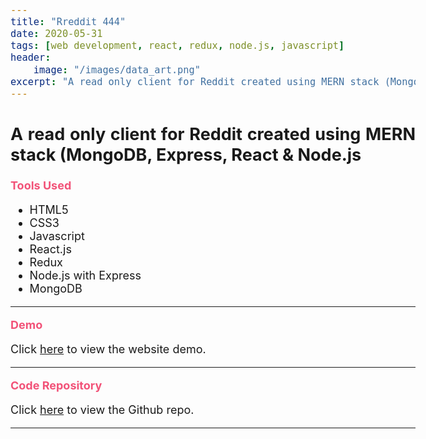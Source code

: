 ```yaml
---
title: "Rreddit 444"
date: 2020-05-31
tags: [web development, react, redux, node.js, javascript]
header: 
    image: "/images/data_art.png"
excerpt: "A read only client for Reddit created using MERN stack (MongoDB, Express, React & Node.js"
---
```


<script>
</script>

<style>
i {
    color: #f25278;
}

b {
    color: #f25278;
}

body {
    text-align: justify;
    font-size: 18px;
}
</style>

## A read only client for Reddit created using MERN stack (MongoDB, Express, React & Node.js

<b>Tools Used</b>
<ul>
    <li>HTML5</li>
    <li>CSS3</li>
    <li>Javascript</li>
    <li>React.js</li>
    <li>Redux</li>
    <li>Node.js with Express</li>
    <li>MongoDB</li>
</ul>

---

<b>Demo</b>

Click <a href="http://3.17.4.9" target="_blank">here</a> to view the website demo.

<!-- Add an image here-->

---
<b>Code Repository</b>

Click <a href="https://github.com/kasim95/rreddit_444" target="_blank">here</a> to view the Github repo.

---
